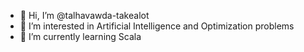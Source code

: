 - 👋 Hi, I’m @talhavawda-takealot
- 👀 I’m interested in Artificial Intelligence and Optimization problems
- 🌱 I’m currently learning Scala 
<!---
- 💞️ I’m looking to collaborate on ...
- 📫 How to reach me ...
--->
<!---
talhavawda-takealot/talhavawda-takealot is a ✨ special ✨ repository because its `README.md` (this file) appears on your GitHub profile.
You can click the Preview link to take a look at your changes.
--->
